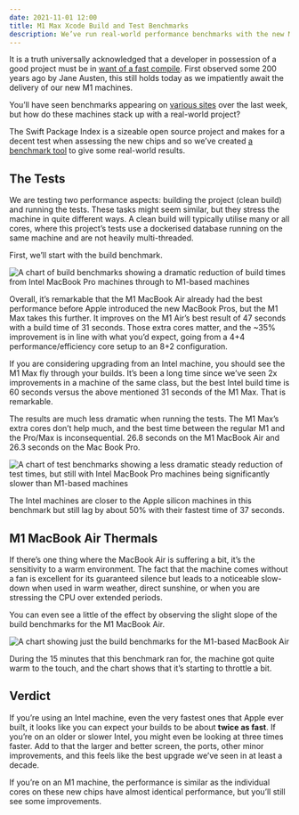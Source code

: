 ```yaml
---
date: 2021-11-01 12:00
title: M1 Max Xcode Build and Test Benchmarks
description: We’ve run real-world performance benchmarks with the new M1 MacBook Pro machines against M1 and Intel machines.
---
```


It is a truth universally acknowledged that a developer in possession of a good project must be in [want of a fast compile](https://en.wikiquote.org/wiki/Jane_Austen#Pride_and_Prejudice). First observed some 200 years ago by Jane Austen, this still holds today as we impatiently await the delivery of our new M1 machines.

You’ll have seen benchmarks appearing on [various sites](https://www.anandtech.com/show/17024/apple-m1-max-performance-review) over the last week, but how do these machines stack up with a real-world project?

The Swift Package Index is a sizeable open source project and makes for a decent test when assessing the new chips and so we’ve created [a benchmark tool](https://github.com/SwiftPackageIndex/spi-benchmark) to give some real-world results.

## The Tests

We are testing two performance aspects: building the project (clean build) and running the tests. These tasks might seem similar, but they stress the machine in quite different ways. A clean build will typically utilise many or all cores, where this project’s tests use a dockerised database running on the same machine and are not heavily multi-threaded.

First, we’ll start with the build benchmark.

![A chart of build benchmarks showing a dramatic reduction of build times from Intel MacBook Pro machines through to M1-based machines](/images/m1-max-benchmarks-build.png)

Overall, it’s remarkable that the M1 MacBook Air already had the best performance before Apple introduced the new MacBook Pros, but the M1 Max takes this further. It improves on the M1 Air’s best result of 47 seconds with a build time of 31 seconds. Those extra cores matter, and the ~35% improvement is in line with what you’d expect, going from a 4+4 performance/efficiency core setup to an 8+2 configuration.

If you are considering upgrading from an Intel machine, you should see the M1 Max fly through your builds. It’s been a long time since we’ve seen 2x improvements in a machine of the same class, but the best Intel build time is 60 seconds versus the above mentioned 31 seconds of the M1 Max. That is remarkable.

The results are much less dramatic when running the tests. The M1 Max’s extra cores don’t help much, and the best time between the regular M1 and the Pro/Max is inconsequential. 26.8 seconds on the M1 MacBook Air and 26.3 seconds on the Mac Book Pro.

![A chart of test benchmarks showing a less dramatic steady reduction of test times, but still with Intel MacBook Pro machines being significantly slower than M1-based machines](/images/m1-max-benchmarks-tests.png)

The Intel machines are closer to the Apple silicon machines in this benchmark but still lag by about 50% with their fastest time of 37 seconds.

## M1 MacBook Air Thermals

If there’s one thing where the MacBook Air is suffering a bit, it’s the sensitivity to a warm environment. The fact that the machine comes without a fan is excellent for its guaranteed silence but leads to a noticeable slow-down when used in warm weather, direct sunshine, or when you are stressing the CPU over extended periods.

You can even see a little of the effect by observing the slight slope of the build benchmarks for the M1 MacBook Air.

![A chart showing just the build benchmarks for the M1-based MacBook Air](/images/m1-macbook-air–build-benchmarks.png)

During the 15 minutes that this benchmark ran for, the machine got quite warm to the touch, and the chart shows that it’s starting to throttle a bit.

## Verdict

If you’re using an Intel machine, even the very fastest ones that Apple ever built, it looks like you can expect your builds to be about **twice as fast**. If you’re on an older or slower Intel, you might even be looking at three times faster. Add to that the larger and better screen, the ports, other minor improvements, and this feels like the best upgrade we’ve seen in at least a decade.

If you’re on an M1 machine, the performance is similar as the individual cores on these new chips have almost identical performance, but you’ll still see some improvements.
